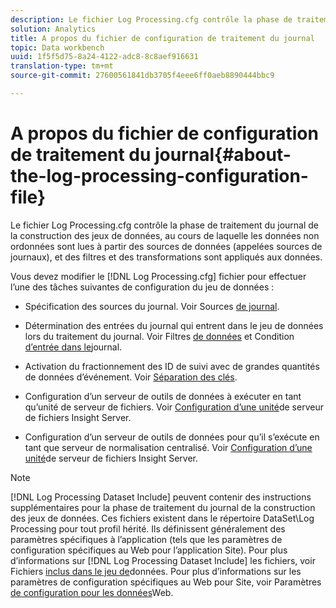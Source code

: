 ```yaml
---
description: Le fichier Log Processing.cfg contrôle la phase de traitement du journal de la construction des jeux de données, au cours de laquelle les données non ordonnées sont lues à partir des sources de données (appelées sources de journaux), et des filtres et des transformations sont appliqués aux données.
solution: Analytics
title: A propos du fichier de configuration de traitement du journal
topic: Data workbench
uuid: 1f5f5d75-8a24-4122-adc8-8c8aef916631
translation-type: tm+mt
source-git-commit: 27600561841db3705f4eee6ff0aeb8890444bbc9

---
```



# A propos du fichier de configuration de traitement du journal{#about-the-log-processing-configuration-file}

Le fichier Log Processing.cfg contrôle la phase de traitement du journal de la construction des jeux de données, au cours de laquelle les données non ordonnées sont lues à partir des sources de données (appelées sources de journaux), et des filtres et des transformations sont appliqués aux données.

Vous devez modifier le [!DNL Log Processing.cfg] fichier pour effectuer l’une des tâches suivantes de configuration du jeu de données :

* Spécification des sources du journal. Voir Sources [de journal](../../../home/c-dataset-const-proc/c-log-proc-config-file/c-log-sources.md).
* Détermination des entrées du journal qui entrent dans le jeu de données lors du traitement du journal. Voir Filtres [de données](../../../home/c-dataset-const-proc/c-log-proc-config-file/c-info-log-proc-param.md) et Condition [d’entrée dans le](../../../home/c-dataset-const-proc/c-log-proc-config-file/c-info-log-proc-param.md)journal.

* Activation du fractionnement des ID de suivi avec de grandes quantités de données d’événement. Voir [Séparation des clés](../../../home/c-dataset-const-proc/c-log-proc-config-file/c-info-log-proc-param.md).
* Configuration d’un serveur de outils de données à exécuter en tant qu’unité de serveur de fichiers. Voir [Configuration d’une unité](../../../home/c-dataset-const-proc/c-log-proc-config-file/c-ins-svr-file-svr-unit.md)de serveur de fichiers Insight Server.
* Configuration d’un serveur de outils de données pour qu’il s’exécute en tant que serveur de normalisation centralisé. Voir [Configuration d’une unité](../../../home/c-dataset-const-proc/c-log-proc-config-file/c-ins-svr-file-svr-unit.md)de serveur de fichiers Insight Server.

>[!NOTE]
>
>[!DNL Log Processing Dataset Include] peuvent contenir des instructions supplémentaires pour la phase de traitement du journal de la construction des jeux de données. Ces fichiers existent dans le répertoire DataSet\Log Processing pour tout profil hérité. Ils définissent généralement des paramètres spécifiques à l’application (tels que les paramètres de configuration spécifiques au Web pour l’application Site). Pour plus d’informations sur [!DNL Log Processing Dataset Include] les fichiers, voir Fichiers [inclus dans le jeu de](../../../home/c-dataset-const-proc/c-dataset-inc-files/c-abt-dataset-inc-files.md)données. Pour plus d’informations sur les paramètres de configuration spécifiques au Web pour Site, voir Paramètres [de configuration pour les données](../../../home/c-dataset-const-proc/c-config-web-data/c-config-web-data.md)Web.


